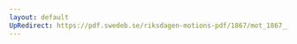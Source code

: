 ```yaml
---
layout: default
UpRedirect: https://pdf.swedeb.se/riksdagen-motions-pdf/1867/mot_1867__ak__00201.pdf
---
```

